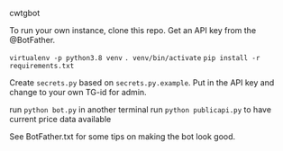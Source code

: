 cwtgbot

To run your own instance, clone this repo. Get an API key from the @BotFather.

`virtualenv -p python3.8 venv`
`. venv/bin/activate`
`pip install -r requirements.txt`

Create `secrets.py` based on `secrets.py.example`. Put in the API key and change to your own TG-id for admin.

run `python bot.py`
in another terminal run `python publicapi.py` to have current price data available

See BotFather.txt for some tips on making the bot look good.
